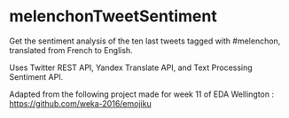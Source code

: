 # melenchonTweetSentiment
Get the sentiment analysis of the ten last tweets tagged with #melenchon, translated from French to English.

Uses Twitter REST API, Yandex Translate API, and Text Processing Sentiment API.

Adapted from the following project made for week 11 of EDA Wellington : https://github.com/weka-2016/emojiku
